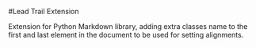#Lead Trail Extension

Extension for Python Markdown library, adding extra classes name to the
first and last element in the document to be used for setting alignments.